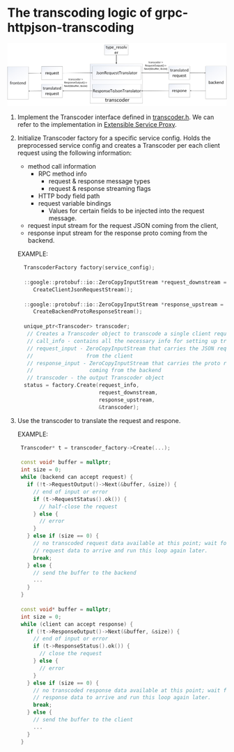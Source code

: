 # The transcoding logic of grpc-httpjson-transcoding

![flow chart](https://github.com/w12379564/transcoding/blob/master/transcoding.jpg)

1. Implement the Transcoder interface defined in [transcoder.h](https://github.com/grpc-ecosystem/grpc-httpjson-transcoding/blob/master/src/include/grpc_transcoding/transcoder.h). We can refer to the implementation in [Extensible Service Proxy](https://github.com/cloudendpoints/esp/blob/master/src/grpc/transcoding/transcoder_factory.cc#L61).

2. Initialize Transcoder factory for a specific service config. Holds the preprocessed service config and creates a Transcoder per each client request using the following information:
   - method call information
     - RPC method info
       - request & response message types
       - request & response streaming flags
     - HTTP body field path
     - request variable bindings
       - Values for certain fields to be injected into the request message.
   - request input stream for the request JSON coming from the client,
   - response input stream for the response proto coming from the backend.
  
   EXAMPLE:
   ```cpp
     TranscoderFactory factory(service_config);

     ::google::protobuf::io::ZeroCopyInputStream *request_downstream =
        CreateClientJsonRequestStream();

     ::google::protobuf::io::ZeroCopyInputStream *response_upstream =
        CreateBackendProtoResponseStream();

     unique_ptr<Transcoder> transcoder;
      // Creates a Transcoder object to transcode a single client request
      // call_info - contains all the necessary info for setting up transcoding
      // request_input - ZeroCopyInputStream that carries the JSON request coming
      //                 from the client
      // response_input - ZeroCopyInputStream that carries the proto response
      //                  coming from the backend
      // transcoder - the output Transcoder object
     status = factory.Create(request_info,
                             request_downstream,
                             response_upstream,
                             &transcoder);
   ```
   
3. Use the transcoder to translate the request and respone.

   EXAMPLE:
   ```cpp
    Transcoder* t = transcoder_factory->Create(...);

    const void* buffer = nullptr;
    int size = 0;
    while (backend can accept request) {
      if (!t->RequestOutput()->Next(&buffer, &size)) {
        // end of input or error
        if (t->RequestStatus().ok()) {
          // half-close the request
        } else {
          // error
        }
      } else if (size == 0) {
        // no transcoded request data available at this point; wait for more
        // request data to arrive and run this loop again later.
        break;
      } else {
        // send the buffer to the backend
        ...
      }
    }

    const void* buffer = nullptr;
    int size = 0;
    while (client can accept response) {
      if (!t->ResponseOutput()->Next(&buffer, &size)) {
        // end of input or error
        if (t->ResponseStatus().ok()) {
          // close the request
        } else {
          // error
        }
      } else if (size == 0) {
        // no transcoded response data available at this point; wait for more
        // response data to arrive and run this loop again later.
        break;
      } else {
        // send the buffer to the client
        ...
      }
    }
   ```
